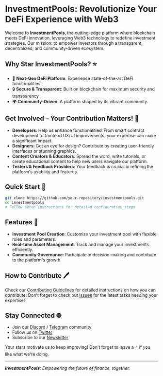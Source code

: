 # InvestmentPools: Revolutionize Your DeFi Experience with Web3

Welcome to **InvestmentPools**, the cutting-edge platform where blockchain meets DeFi innovation, leveraging Web3 technology to redefine investment strategies. Our mission: to empower investors through a transparent, decentralized, and community-driven ecosystem.

## Why Star InvestmentPools? ⭐
- 🚀 **Next-Gen DeFi Platform**: Experience state-of-the-art DeFi functionalities.
- 🔒 **Secure & Transparent**: Built on blockchain for maximum security and transparency.
- 🌍 **Community-Driven**: A platform shaped by its vibrant community.

## Get Involved – Your Contribution Matters! 🤝
- **Developers**: Help us enhance functionalities! From smart contract development to frontend UX/UI improvements, your expertise can make a significant impact.
- **Designers**: Got an eye for design? Contribute by creating user-friendly interfaces or stunning graphics.
- **Content Creators & Educators**: Spread the word, write tutorials, or create educational content to help new users navigate our platform.
- **Testers & Feedback Providers**: Your feedback is crucial in refining the platform's usability and features.

## Quick Start 🚀
```bash
git clone https://github.com/your-repository/investmentpools.git
cd investmentpools
# Follow setup instructions for detailed configuration steps
```

## Features 🌟
- **Investment Pool Creation**: Customize your investment pool with flexible rules and parameters.
- **Real-time Asset Management**: Track and manage your investments efficiently.
- **Community Governance**: Participate in decision-making and contribute to the platform's growth.

## How to Contribute 🖊️
Check our [Contributing Guidelines](CONTRIBUTING.md) for detailed instructions on how you can contribute. Don't forget to check out [Issues](https://github.com/your-repository/investmentpools/issues) for the latest tasks needing your expertise!

## Stay Connected 🌐
- Join our [Discord](#) / [Telegram](#) community
- Follow us on [Twitter](#)
- Subscribe to our [Newsletter](#)

Your stars motivate us to keep improving! Don't forget to leave a ⭐ if you like what we're doing.

---

_**InvestmentPools**: Empowering the future of finance, together._
